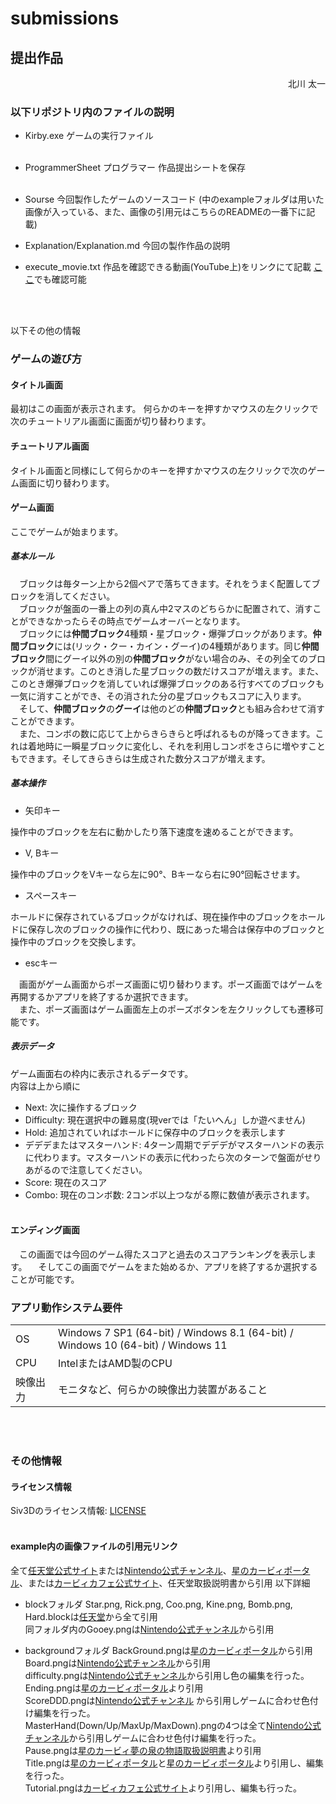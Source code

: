 # submissions
## 提出作品
<div style="text-align: right;">
北川 太一
<br></div>

### 以下リポジトリ内のファイルの説明
- Kirby.exe
ゲームの実行ファイル<br><br>

- ProgrammerSheet
プログラマー 作品提出シートを保存<br><br>

- Sourse
今回製作したゲームのソースコード
(中のexampleフォルダは用いた画像が入っている、また、画像の引用元はこちらのREADMEの一番下に記載)
  
- Explanation/Explanation.md
今回の製作作品の説明

- execute_movie.txt
作品を確認できる動画(YouTube上)をリンクにて記載
[ここ](https://youtu.be/T7SsR7F00gw)でも確認可能<br><br>

<br>

以下その他の情報
<br>

### ゲームの遊び方

#### タイトル画面

最初はこの画面が表示されます。
何らかのキーを押すかマウスの左クリックで次のチュートリアル画面に画面が切り替わります。

#### チュートリアル画面

タイトル画面と同様にして何らかのキーを押すかマウスの左クリックで次のゲーム画面に切り替わります。

#### ゲーム画面

ここでゲームが始まります。

##### 基本ルール

&emsp;ブロックは毎ターン上から2個ペアで落ちてきます。それをうまく配置してブロックを消してください。<br>
&emsp;ブロックが盤面の一番上の列の真ん中2マスのどちらかに配置されて、消すことができなかったらその時点でゲームオーバーとなります。<br>
&emsp;ブロックには**仲間ブロック**4種類・星ブロック・爆弾ブロックがあります。**仲間ブロック**には(リック・クー・カイン・グーイ)の4種類があります。同じ**仲間ブロック**間にグーイ以外の別の**仲間ブロック**がない場合のみ、その列全てのブロックが消せます。このとき消した星ブロックの数だけスコアが増えます。また、このとき爆弾ブロックを消していれば爆弾ブロックのある行すべてのブロックも一気に消すことができ、その消された分の星ブロックもスコアに入ります。<br>
&emsp;そして、**仲間ブロック**の**グーイ**は他のどの**仲間ブロック**とも組み合わせて消すことができます。<br>
&emsp;また、コンボの数に応じて上からきらきらと呼ばれるものが降ってきます。これは着地時に一瞬星ブロックに変化し、それを利用しコンボをさらに増やすこともできます。そしてきらきらは生成された数分スコアが増えます。<br>

##### 基本操作
- 矢印キー

操作中のブロックを左右に動かしたり落下速度を速めることができます。

- V, Bキー

操作中のブロックをVキーなら左に90°、Bキーなら右に90°回転させます。

- スペースキー

ホールドに保存されているブロックがなければ、現在操作中のブロックをホールドに保存し次のブロックの操作に代わり、既にあった場合は保存中のブロックと操作中のブロックを交換します。

- escキー

&emsp;画面がゲーム画面からポーズ画面に切り替わります。ポーズ画面ではゲームを再開するかアプリを終了するか選択できます。<br>
&emsp;また、ポーズ画面はゲーム画面左上のポーズボタンを左クリックしても遷移可能です。

##### 表示データ
ゲーム画面右の枠内に表示されるデータです。<br>
内容は上から順に
- Next: 次に操作するブロック
- Difficulty: 現在選択中の難易度(現verでは「たいへん」しか遊べません)
- Hold: 追加されていればホールドに保存中のブロックを表示します
- デデデまたはマスターハンド: 4ターン周期でデデデがマスターハンドの表示に代わります。マスターハンドの表示に代わったら次のターンで盤面がせりあがるので注意してください。
- Score: 現在のスコア
- Combo: 現在のコンボ数: 2コンボ以上つながる際に数値が表示されます。
<br><br>

#### エンディング画面

&emsp;この画面では今回のゲーム得たスコアと過去のスコアランキングを表示します。
&emsp;そしてこの画面でゲームをまた始めるか、アプリを終了するか選択することが可能です。

### アプリ動作システム要件

|||
|:----|:---|
|OS|Windows 7 SP1 (64-bit) / Windows 8.1 (64-bit) / Windows 10 (64-bit) / Windows 11|
|CPU|IntelまたはAMD製のCPU|
|映像出力|モニタなど、何らかの映像出力装置があること|

<br><br>

### その他情報

#### ライセンス情報

Siv3Dのライセンス情報:
[LICENSE](https://github.com/Siv3D/OpenSiv3D/blob/main/LICENSE)<br><br>

#### example内の画像ファイルの引用元リンク

全て[任天堂公式サイト](https://www.nintendo.co.jp/index.html)または[Nintendo公式チャンネル](https://www.youtube.com/@NintendoJP/featured)、[星のカービィポータル](https://www.kirby.jp/)、または[カービィカフェ公式サイト](https://kirbycafe.jp/)、任天堂取扱説明書から引用
以下詳細

- blockフォルダ
Star.png, Rick.png, Coo.png, Kine.png, Bomb.png, Hard.blockは[任天堂](https://www.nintendo.co.jp/wii/vc/vc_kak/vc_kak_03.html)から全て引用<br>
同フォルダ内のGooey.pngは[Nintendo公式チャンネル](https://www.youtube.com/watch?v=CXEfJ2qdVW8&t=9s)から引用<br>

- backgroundフォルダ
BackGround.pngは[星のカービィポータル](https://www.kirby.jp/special/extra_aw/thelandscapesofdreamland/)から引用<br>
Board.pngは[Nintendo公式チャンネル](https://www.youtube.com/watch?v=5vs-a0eLsH0)から引用<br>
difficulty.pngは[Nintendo公式チャンネル](https://youtu.be/5vs-a0eLsH0?si=NivlCrIddIdgLTTv)から引用し色の編集を行った。<br>
Ending.pngは[星のカービィポータル](https://www.kirby.jp/special/extra_aw/pupupufriends/)より引用<br>
ScoreDDD.pngは[Nintendo公式チャンネル](https://youtu.be/90unpm-6IwE?si=UJBdyOEu4Xu7txBC) から引用しゲームに合わせ色付け編集を行った。<br>
MasterHand(Down/Up/MaxUp/MaxDown).pngの4つは全て[Nintendo公式チャンネル](https://youtu.be/90unpm-6IwE?si=UJBdyOEu4Xu7txBC)から引用しゲームに合わせ色付け編集を行った。<br>
Pause.pngは[星のカービィ夢の泉の物語取扱説明書](http://setsumei.html.xdomain.jp/famicom/hoshinokirby/hoshinokirby.html#5)より引用<br>
Title.pngは[星のカービィポータル](https://www.kirby.jp/special/photoframe/)と[星のカービィポータル](https://www.kirby.jp/special/extra_aw/thelandscapesofdreamland/)より引用し、編集を行った。<br>
Tutorial.pngは[カービィカフェ公式サイト](https://www.hallab.co.jp/products/kirbycafecd/)より引用し、編集も行った。<br>

